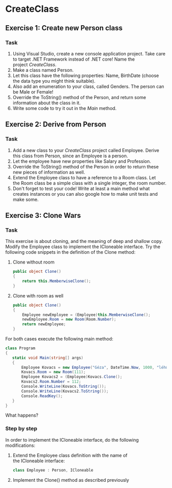 ﻿# CreateClass

## Exercise 1: Create new Person class

### Task

1. Using Visual Studio, create a new console application project. Take care to target .NET Framework instead of .NET core! Name the project _CreateClass_.
2. Make a class named Person.
3. Let this class have the following properties: Name, BirthDate (choose the data type you might think suitable).
4. Also add an enumeration to your class, called Genders. The person can be Male or Female!
5. Override the ToString() method of the Person, and return some information about the class in it.
6. Write some code to try it out in the _Main_ method.

## Exercise 2: Derive from Person

### Task

1. Add a new class to your _CreateClass_ project called Employee. Derive this class from Person, since an Employee is a person.
2. Let the employee have new properties like Salary and Profession.
3. Override the ToString() method of the Person in order to return these new pieces of information as well.
4. Extend the Employee class to have a reference to a Room class. Let the Room class be a simple class with a single integer, the room number.
5. Don't forget to test your code! Write at least a main method what creates instances or you can also google how to make unit tests and make some.

## Exercise 3: Clone Wars

### Task

This exercise is about cloning, and the meaning of deep and shallow copy. Modify the Employee class to implement the ICloneable interface. Try the following code snippets in the definition of the Clone method:

1. Clone without room

    ```csharp
    public object Clone()
    {
        return this.MemberwiseClone();
    }
    ```

2. Clone with room as well

    ```csharp
    public object Clone()
    {
        Employee newEmployee = (Employee)this.MemberwiseClone();
        newEmployee.Room = new Room(Room.Number);
        return newEmployee;
    }
    ```

For both cases execute the following main method:

```csharp
class Program
{
   static void Main(string[] args)
   {
       Employee Kovacs = new Employee("Géza", DateTime.Now, 1000, "léhűtő");
       Kovacs.Room = new Room(111);
       Employee Kovacs2 = (Employee)Kovacs.Clone();
       Kovacs2.Room.Number = 112;
       Console.WriteLine(Kovacs.ToString());
       Console.WriteLine(Kovacs2.ToString());
       Console.ReadKey();
   }
}
```

What happens?

### Step by step

In order to implement the ICloneable interface, do the following modifications:

1. Extend the Employee class definition with the name of the ICloneable interface:

    ```csharp
    class Employee : Person, ICloneable
    ```

2. Implement the Clone() method as described previously
